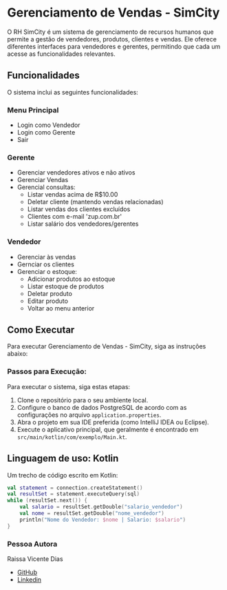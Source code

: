 # Gerenciamento de Vendas - SimCity
O RH SimCity é um sistema de gerenciamento de recursos humanos que permite a gestão de vendedores, produtos, 
clientes e vendas. Ele oferece diferentes interfaces para vendedores e gerentes, permitindo que cada um acesse as 
funcionalidades relevantes.
## Funcionalidades
O sistema inclui as seguintes funcionalidades:

### Menu Principal
- Login como Vendedor
- Login como Gerente
- Sair
### Gerente
- Gerenciar vendedores ativos e não ativos
- Gerenciar Vendas
- Gerencial consultas:
  - Listar vendas acima de R$10.00
  - Deletar cliente (mantendo vendas relacionadas)
  - Listar vendas dos clientes excluídos
  - Clientes com e-mail 'zup.com.br'
  - Listar salário dos vendedores/gerentes

### Vendedor
- Gerenciar às vendas
- Gernciar os clientes
- Gerenciar o estoque:
  -  Adicionar produtos ao estoque
  - Listar estoque de produtos
  - Deletar produto
  - Editar produto
  - Voltar ao menu anterior

## Como Executar
Para executar  Gerenciamento de Vendas - SimCity, siga as instruções abaixo:
### Passos para Execução:
Para executar o sistema, siga estas etapas:

1. Clone o repositório para o seu ambiente local.
2. Configure o banco de dados PostgreSQL de acordo com as configurações no arquivo `application.properties`.
3. Abra o projeto em sua IDE preferida (como IntelliJ IDEA ou Eclipse).
4. Execute o aplicativo principal, que geralmente é encontrado em `src/main/kotlin/com/exemplo/Main.kt`.

## Linguagem de uso: **Kotlin**
Um trecho de código escrito em Kotlin:
~~~kotlin
val statement = connection.createStatement()
val resultSet = statement.executeQuery(sql)
while (resultSet.next()) {
    val salario = resultSet.getDouble("salario_vendedor")
    val nome = resultSet.getDouble("nome_vendedor")
    println("Nome do Vendedor: $nome | Salario: $salario")
}
~~~
### **Pessoa Autora**
Raissa Vicente Dias
* [GitHub](https://github.com/RaiVD)
* [Linkedin](https://www.linkedin.com/mwlite/in/raissa-vicente-86a3b2210)
